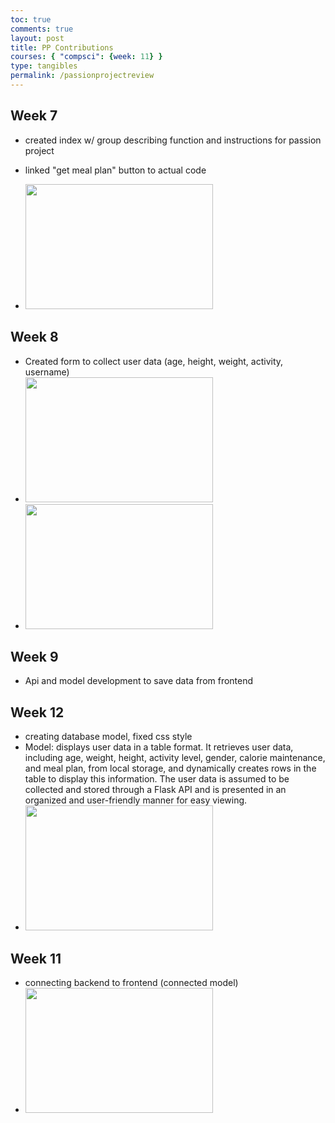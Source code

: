 ```yaml
---
toc: true
comments: true
layout: post
title: PP Contributions
courses: { "compsci": {week: 11} }
type: tangibles
permalink: /passionprojectreview
---
```


## Week 7
- created index w/ group describing function and instructions for passion project
- linked "get meal plan" button to actual code

- <img src="{{site.baseurl}}/images/Screenshot 2023-11-06 at 11.32.48 AM.png" width="300" height="200">

## Week 8
- Created form to collect user data (age, height, weight, activity, username)
- <img src="{{site.baseurl}}/images/Screenshot 2023-11-06 at 11.34.13 AM.png" width="300" height="200">
- <img src="{{site.baseurl}}/images/Screenshot 2023-11-06 at 11.58.53 AM.png" width="300" height="200">

## Week 9
- Api and model development to save data from frontend

## Week 12
- creating database model, fixed css style
- Model: displays user data in a table format. It retrieves user data, including age, weight, height, activity level, gender, calorie maintenance, and meal plan, from local storage, and dynamically creates rows in the table to display this information. The user data is assumed to be collected and stored through a Flask API and is presented in an organized and user-friendly manner for easy viewing.
- <img src="{{site.baseurl}}/images/Screenshot 2023-11-06 at 12.10.14 PM.png" width="300" height="200">

## Week 11
- connecting backend to frontend (connected model)
- <img src="{{site.baseurl}}/images/Screenshot 2023-11-06 at 12.14.26 PM.png" width="300" height="200">